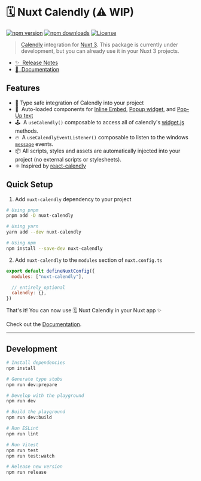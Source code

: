 # 🗓️ Nuxt Calendly (⚠️ WIP)

[![npm version][npm-version-src]][npm-version-href]
[![npm downloads][npm-downloads-src]][npm-downloads-href]
[![License][license-src]][license-href]

> [Calendly](https://www.calendly.com) integration for [Nuxt 3](https://nuxt.com). This package is currently under development, but you can already use it in your Nuxt 3 projects.

- [✨ &nbsp;Release Notes](/CHANGELOG.md)
- [📖 &nbsp;Documentation](https://nuxt-calendly.vercel.app)

## Features

<!-- Highlight some of the features your module provide here -->

- 💪 Type safe integration of Calendly into your project
- 🧱 &nbsp;Auto-loaded components for [Inline Embed](https://help.calendly.com/hc/en-us/articles/223147027), [Popup widget](https://help.calendly.com/hc/en-us/articles/223147027), and [Pop-Up text](https://help.calendly.com/hc/en-us/articles/223147027)
- 🕹️ &nbsp;A `useCalendly()` composable to access all of calendly's [widget.js](https://assets.calendly.com/assets/external/widget.js) methods.
- 🔥 &nbsp;A `useCalendlyEventListener()` composable to listen to the windows [`message`](https://developer.calendly.com/api-docs/ZG9jOjI3ODM2MTAz-notifying-the-parent-window) events.
- 📦 All scripts, styles and assets are automatically injected into your project (no external scripts or stylesheets).
- ⚛️ Inspired by [react-calendly](https://github.com/tcampb/react-calendly)

## Quick Setup

1. Add `nuxt-calendly` dependency to your project

```bash
# Using pnpm
pnpm add -D nuxt-calendly

# Using yarn
yarn add --dev nuxt-calendly

# Using npm
npm install --save-dev nuxt-calendly
```

2. Add `nuxt-calendly` to the `modules` section of `nuxt.config.ts`

```js
export default defineNuxtConfig({
  modules: ["nuxt-calendly"],

  // entirely optional
  calendly: {},
})
```

That's it! You can now use 🗓️ Nuxt Calendly in your Nuxt app ✨

Check out the [Documentation](https://nuxt-calendly.vercel.app).

---

## Development

```bash
# Install dependencies
npm install

# Generate type stubs
npm run dev:prepare

# Develop with the playground
npm run dev

# Build the playground
npm run dev:build

# Run ESLint
npm run lint

# Run Vitest
npm run test
npm run test:watch

# Release new version
npm run release
```

<!-- Badges -->

[npm-version-src]: https://img.shields.io/npm/v/nuxt-calendly/latest.svg?style=flat&colorA=18181B&colorB=28CF8D
[npm-version-href]: https://npmjs.com/package/nuxt-calendly
[npm-downloads-src]: https://img.shields.io/npm/dm/nuxt-calendly.svg?style=flat&colorA=18181B&colorB=28CF8D
[npm-downloads-href]: https://npmjs.com/package/nuxt-calendly
[license-src]: https://img.shields.io/npm/l/nuxt-calendly.svg?style=flat&colorA=18181B&colorB=28CF8D
[license-href]: https://npmjs.com/package/nuxt-calendly
